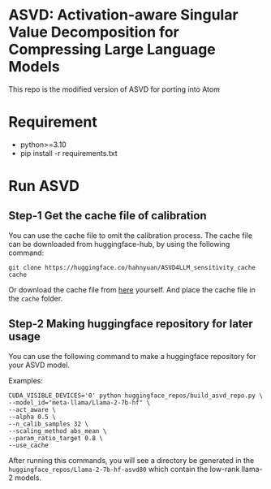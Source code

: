# ASVD: Activation-aware Singular Value Decomposition for Compressing Large Language Models

This repo is the modified version of ASVD for porting into Atom

# Requirement
- python>=3.10
- pip install -r requirements.txt

# Run ASVD

## Step-1 Get the cache file of calibration
You can use the cache file to omit the calibration process. The cache file can be downloaded from huggingface-hub, by using the following command:
```
git clone https://huggingface.co/hahnyuan/ASVD4LLM_sensitivity_cache cache
```
Or download the cache file from [here](https://huggingface.co/hahnyuan/ASVD4LLM_sensitivity_cache/tree/main) yourself. And place the cache file in the `cache` folder.

## Step-2 Making huggingface repository for later usage

You can use the following command to make a huggingface repository for your ASVD model. 


Examples:
```
CUDA_VISIBLE_DEVICES='0' python huggingface_repos/build_asvd_repo.py \
--model_id="meta-llama/Llama-2-7b-hf" \
--act_aware \
--alpha 0.5 \
--n_calib_samples 32 \
--scaling_method abs_mean \
--param_ratio_target 0.8 \
--use_cache
```

After running this commands, you will see a directory be generated in the `huggingface_repos/Llama-2-7b-hf-asvd80` which contain the low-rank llama-2 models.





